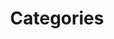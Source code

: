 ---
title: Categories
position: 3.5
type: 
description: 
content_markdown: |-
  ###### Categories are divided into Category Group, Category_1 and Category_2.


  Category nodes are linked by relationships from the software product node.

  
  {: .info}
  
  <br>
    
  
  ![API Image](/images/cat_group.png){:class="img-responsive"} <br>
  
 
left_code_blocks:
  - code_block: |-
      curl -G -H "Authorization: Bearer b93477a9-057b-4878-a16b93477a9-057b-4878-a16f-d7f7d1f27a7af-d7f7d1f27a7a" "https://v6.technopedia.com/tql" --data-urlencode' "q=MATCH (h:CPU) RETURN h.cores"
    title: cURL Example
    language: bash
right_code_blocks:
  - code_block: |2
        label
        description
    title: Category_Group_Attributes
    language: bash
  - code_block: |2-
        label
        description
        cat_taxonomy2012_id
    title: Category_1 Attributes
    language: bash
  - code_block: |2-
        label
        description
        cat_taxonomy2012_id
    title: Category_2 Attributes
    language: bash
---